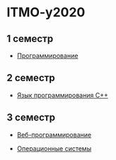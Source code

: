 # ITMO-y2020

## 1 семестр

 * [Программирование](java)

## 2 семестр

 * [Язык программирования C++](С%2B%2B)

## 3 семестр

 * [Веб-программирование](Web)
 
 * [Операционные системы](OS)
 
 
